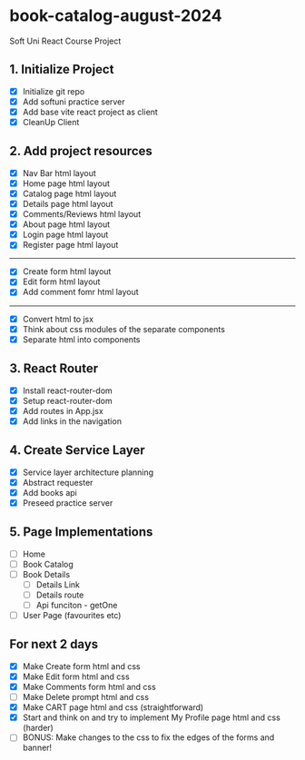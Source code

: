 # book-catalog-august-2024
Soft Uni React Course Project

## 1. Initialize Project
- [X] Initialize git repo
- [X] Add softuni practice server
- [x] Add base vite react project as client
- [X] CleanUp Client

## 2. Add project resources
- [X] Nav Bar html layout
- [X] Home page html layout
- [X] Catalog page html layout
- [X] Details page html layout
- [X] Comments/Reviews html layout
- [X] About page html layout
- [X] Login page html layout
- [X] Register page html layout
---
- [X] Create form html layout
- [X] Edit form html layout
- [X] Add comment fomr html layout
---
- [X] Convert html to jsx
- [X] Think about css modules of the separate components
- [X] Separate html into components

## 3. React Router
- [X] Install react-router-dom
- [X] Setup react-router-dom
- [X] Add routes in App.jsx
- [X] Add links in the navigation

## 4. Create Service Layer
- [X] Service layer architecture planning
- [X] Abstract requester
- [X] Add books api
- [X] Preseed practice server

## 5. Page Implementations
- [ ] Home
- [ ] Book Catalog
- [ ] Book Details
  - [ ] Details Link
  - [ ] Details route
  - [ ] Api funciton - getOne
- [ ] User Page (favourites etc)

## For next 2 days 
- [X] Make Create form html and css
- [X] Make Edit form html and css
- [X] Make Comments form html and css
- [ ] Make Delete prompt html and css
- [X] Make CART page html and css (straightforward)
- [X] Start and think on and try to implement My Profile page html and css (harder)
- [ ] BONUS: Make changes to the css to fix the edges of the forms and banner!